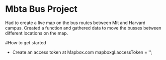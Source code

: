# Mbta Bus Project
Had to create a live map on the bus routes between Mit and Harvard campus. Created a function and gathered data to move the busses between different locations on the map.

#How to get started 
- Create an access token at Mapbox.com  mapboxgl.accessToken = '';
